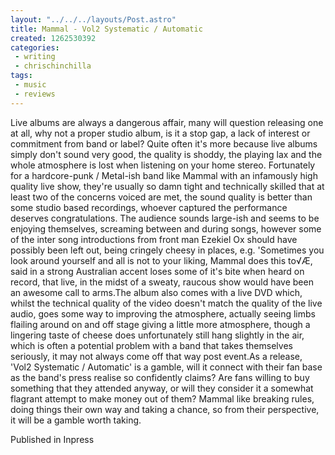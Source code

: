 ```yaml
---
layout: "../../../layouts/Post.astro"
title: Mammal - Vol2 Systematic / Automatic
created: 1262530392
categories:
 - writing
 - chrischinchilla
tags: 
 - music 
 - reviews
---
```


Live albums are always a dangerous affair, many will question releasing one at all, why not a proper studio album, is it a stop gap, a lack of interest or commitment from band or label? Quite often it's more because live albums simply don't sound very good, the quality is shoddy, the playing lax and the whole atmosphere is lost when listening on your home stereo. Fortunately for a hardcore-punk / Metal-ish band like Mammal with an infamously high quality live show, they're usually so damn tight and technically skilled that at least two of the concerns voiced are met, the sound quality is better than some studio based recordings, whoever captured the performance deserves congratulations. The audience sounds large-ish and seems to be enjoying themselves, screaming between and during songs, however some of the inter song introductions from front man Ezekiel Ox should have possibly been left out, being cringely cheesy in places, e.g. 'Sometimes you look around yourself and all is not to your liking, Mammal does this to√Æ, said in a strong Australian accent loses some of it's bite when heard on record, that live, in the midst of a sweaty, raucous show would have been an awesome call to arms.The album also comes with a live DVD which, whilst the technical quality of the video doesn't match the quality of the live audio, goes some way to improving the atmosphere, actually seeing limbs flailing around on and off stage giving a little more atmosphere, though a lingering taste of cheese does unfortunately still hang slightly in the air, which is often a potential problem with a band that takes themselves seriously, it may not always come off that way post event.As a release, 'Vol2 Systematic / Automatic' is a gamble, will it connect with their fan base as the band's press realise so confidently claims? Are fans willing to buy something that they attended anyway, or will they consider it a somewhat flagrant attempt to make money out of them? Mammal like breaking rules, doing things their own way and taking a chance, so from their perspective, it will be a gamble worth taking.

Published in Inpress
